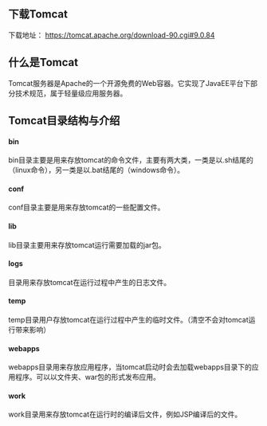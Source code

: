 ## 下载Tomcat

下载地址： https://tomcat.apache.org/download-90.cgi#9.0.84

## 什么是Tomcat

Tomcat服务器是Apache的一个开源免费的Web容器。它实现了JavaEE平台下部分技术规范，属于轻量级应用服务器。

## Tomcat目录结构与介绍

#### bin
bin目录主要是用来存放tomcat的命令文件，主要有两大类，一类是以.sh结尾的（linux命令），另一类是以.bat结尾的（windows命令）。

#### conf
conf目录主要是用来存放tomcat的一些配置文件。

#### lib
lib目录主要用来存放tomcat运行需要加载的jar包。

#### logs

目录用来存放tomcat在运行过程中产生的日志文件。

#### temp

temp目录用户存放tomcat在运行过程中产生的临时文件。（清空不会对tomcat运行带来影响）

#### webapps

webapps目录用来存放应用程序，当tomcat启动时会去加载webapps目录下的应用程序。可以以文件夹、war包的形式发布应用。

#### work
work目录用来存放tomcat在运行时的编译后文件，例如JSP编译后的文件。